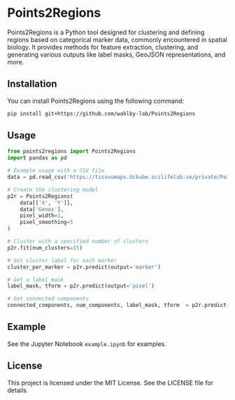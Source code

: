 # Points2Regions

Points2Regions is a Python tool designed for clustering and defining regions based on categorical marker data, commonly encountered in spatial biology. It provides methods for feature extraction, clustering, and generating various outputs like label masks, GeoJSON representations, and more.

## Installation

You can install Points2Regions using the following command:

```bash
pip install git+https://github.com/wahlby-lab/Points2Regions
```



## Usage

```python
from points2regions import Points2Regions
import pandas as pd

# Example usage with a CSV file
data = pd.read_csv('https://tissuumaps.dckube.scilifelab.se/private/Points2Regions/toy_data.csv')

# Create the clustering model
p2r = Points2Regions(
    data[['X', 'Y']], 
    data['Genes'], 
    pixel_width=1, 
    pixel_smoothing=5
)

# Cluster with a specified number of clusters
p2r.fit(num_clusters=15)

# Get cluster label for each marker
cluster_per_marker = p2r.predict(output='marker')

# Get a label mask
label_mask, tform = p2r.predict(output='pixel')

# Get connected components
connected_components, num_components, label_mask, tform  = p2r.predict(output='connected')
```

## Example
See the Jupyter Notebook `example.ipynb` for examples.

## License
This project is licensed under the MIT License. See the LICENSE file for details.


